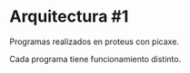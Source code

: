 # Arquitectura #1

Programas realizados en proteus con picaxe.

Cada programa tiene funcionamiento distinto.
